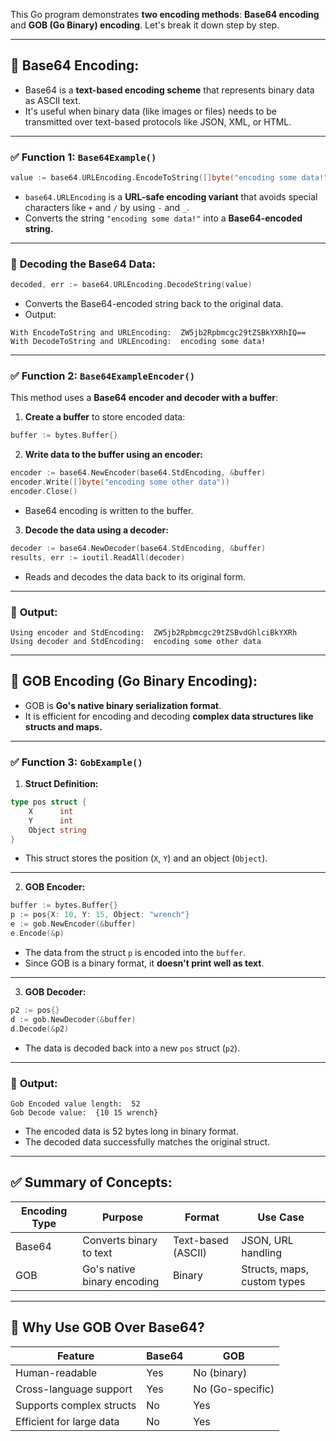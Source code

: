 This Go program demonstrates **two encoding methods**: **Base64 encoding** and **GOB (Go Binary) encoding**. Let's break it down step by step.

---

## 🧐 **Base64 Encoding:**
- Base64 is a **text-based encoding scheme** that represents binary data as ASCII text.
- It's useful when binary data (like images or files) needs to be transmitted over text-based protocols like JSON, XML, or HTML.

---

### ✅ **Function 1: `Base64Example()`**
```go
value := base64.URLEncoding.EncodeToString([]byte("encoding some data!"))
```
- `base64.URLEncoding` is a **URL-safe encoding variant** that avoids special characters like `+` and `/` by using `-` and `_`.
- Converts the string `"encoding some data!"` into a **Base64-encoded string.**

---

### 🎯 **Decoding the Base64 Data:**
```go
decoded, err := base64.URLEncoding.DecodeString(value)
```
- Converts the Base64-encoded string back to the original data.
- Output:
```
With EncodeToString and URLEncoding:  ZW5jb2Rpbmcgc29tZSBkYXRhIQ==
With DecodeToString and URLEncoding:  encoding some data!
```

---

### ✅ **Function 2: `Base64ExampleEncoder()`**
This method uses a **Base64 encoder and decoder with a buffer**:

1. **Create a buffer** to store encoded data:
```go
buffer := bytes.Buffer{}
```

2. **Write data to the buffer using an encoder:**
```go
encoder := base64.NewEncoder(base64.StdEncoding, &buffer)
encoder.Write([]byte("encoding some other data"))
encoder.Close()
```
- Base64 encoding is written to the buffer.

3. **Decode the data using a decoder:**
```go
decoder := base64.NewDecoder(base64.StdEncoding, &buffer)
results, err := ioutil.ReadAll(decoder)
```
- Reads and decodes the data back to its original form.

---

### 🛑 **Output:**
```
Using encoder and StdEncoding:  ZW5jb2Rpbmcgc29tZSBvdGhlciBkYXRh
Using decoder and StdEncoding:  encoding some other data
```

---

## 🧐 **GOB Encoding (Go Binary Encoding):**
- GOB is **Go's native binary serialization format**.
- It is efficient for encoding and decoding **complex data structures like structs and maps.**

---

### ✅ **Function 3: `GobExample()`**
1. **Struct Definition:**
```go
type pos struct {
	X      int
	Y      int
	Object string
}
```
- This struct stores the position (`X`, `Y`) and an object (`Object`).

---

2. **GOB Encoder:**
```go
buffer := bytes.Buffer{}
p := pos{X: 10, Y: 15, Object: "wrench"}
e := gob.NewEncoder(&buffer)
e.Encode(&p)
```
- The data from the struct `p` is encoded into the `buffer`.
- Since GOB is a binary format, it **doesn't print well as text**.

---

3. **GOB Decoder:**
```go
p2 := pos{}
d := gob.NewDecoder(&buffer)
d.Decode(&p2)
```
- The data is decoded back into a new `pos` struct (`p2`).

---

### 🛑 **Output:**
```
Gob Encoded value length:  52
Gob Decode value:  {10 15 wrench}
```
- The encoded data is 52 bytes long in binary format.
- The decoded data successfully matches the original struct.

---

## ✅ **Summary of Concepts:**
| Encoding Type | Purpose                           | Format           | Use Case           |
|----------------|-----------------------------------|----------------|--------------------|
| Base64        | Converts binary to text          | Text-based (ASCII) | JSON, URL handling |
| GOB            | Go's native binary encoding | Binary            | Structs, maps, custom types |

---

## 🎯 **Why Use GOB Over Base64?**
| Feature             | Base64               | GOB |
|----------------|----------------|-------------------|
| Human-readable | Yes                 | No (binary) |
| Cross-language support | Yes                 | No (Go-specific) |
| Supports complex structs | No                  | Yes |
| Efficient for large data | No                  | Yes |